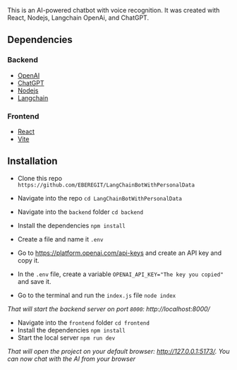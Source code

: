 This is an AI-powered chatbot with voice recognition. It was created with React, Nodejs, Langchain OpenAi, and ChatGPT.

## Dependencies
### Backend
* [OpenAI](https://openai.com/)
* [ChatGPT](https://platform.openai.com/)
* [Nodejs](https://nodejs.org/en)
* [Langchain](https://www.langchain.com/)

### Frontend
* [React](https://react.dev/)
* [Vite](https://vitejs.dev/)

## Installation
* Clone this repo `https://github.com/EBEREGIT/LangChainBotWithPersonalData`
* Navigate into the repo `cd LangChainBotWithPersonalData`

* Navigate into the `backend` folder `cd backend`
* Install the dependencies ``npm install``
* Create a file and name it `.env`
* Go to https://platform.openai.com/api-keys and create an API key and copy it.
* In the `.env` file, create a variable `OPENAI_API_KEY="The key you copied"` and save it.
* Go to the terminal and run the `index.js` file `node index`

*That will start the backend server on port `8000`: http://localhost:8000/*

* Navigate into the `frontend` folder `cd frontend`
* Install the dependencies ``npm install``
* Start the local server ``npm run dev``

*That will open the project on your default browser: http://127.0.0.1:5173/. You can now chat with the AI from your browser*
